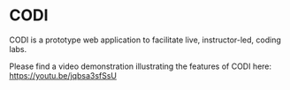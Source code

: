 # CODI
CODI is a prototype web application to facilitate live, instructor-led, coding labs. 

Please find a video demonstration illustrating the features of CODI here: https://youtu.be/jqbsa3sfSsU
